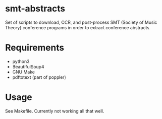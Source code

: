 # smt-abstracts

Set of scripts to download, OCR, and post-process SMT (Society of Music Theory) conference programs in order to extract conference abstracts. 

# Requirements

- python3
- BeautifulSoup4
- GNU Make
- pdftotext (part of poppler)

# Usage

See Makefile. Currently not working all that well.

